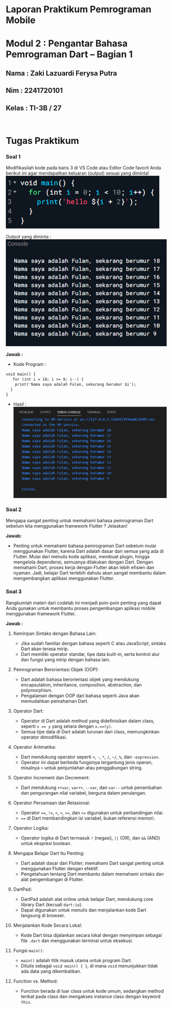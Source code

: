 # Laporan Praktikum Pemrograman Mobile 
# Modul 2 : Pengantar Bahasa Pemrograman Dart – Bagian 1

## Nama     : Zaki Lazuardi Ferysa Putra
## Nim      : 2241720101
## Kelas    : TI-3B / 27
<br>

# Tugas Praktikum
### Soal 1
Modifikasilah kode pada baris 3 di VS Code atau Editor Code favorit Anda berikut ini agar mendapatkan keluaran (output) sesuai yang diminta!
![alt text](image.png)

Output yang diminta : 
![alt text](image-1.png)

<b>Jawab : </b> 

- Kode Program :
```
void main() { 
   for (int i = 18; i >= 9; i--) { 
    print('Nama saya adalah Fulan, sekarang berumur $i'); 
  } 
}
```
- Hasil :
![alt text](image-2.png)

### Soal 2
Mengapa sangat penting untuk memahami bahasa pemrograman Dart sebelum kita menggunakan framework Flutter ? Jelaskan!


<b>Jawab: </b> 

- Penting untuk memahami bahasa pemrograman Dart sebelum mulai menggunakan Flutter, karena Dart adalah dasar dari semua yang ada di Flutter. Mulai dari menulis kode aplikasi, membuat plugin, hingga mengelola dependensi, semuanya dilakukan dengan Dart. Dengan memahami Dart, proses kerja dengan Flutter akan lebih efisien dan nyaman. Jadi, belajar Dart terlebih dahulu akan sangat membantu dalam mengembangkan aplikasi menggunakan Flutter.

### Soal 3
Rangkumlah materi dari codelab ini menjadi poin-poin penting yang dapat Anda gunakan untuk membantu proses pengembangan aplikasi mobile menggunakan framework Flutter.

<b>Jawab : </b>
1.	Kemiripan Sintaks dengan Bahasa Lain:
    - Jika sudah familiar dengan bahasa seperti C atau JavaScript, sintaks Dart akan terasa mirip.
    - Dart memiliki operator standar, tipe data built-in, serta kontrol alur dan fungsi yang mirip dengan bahasa lain.

2.	Pemrograman Berorientasi Objek (OOP):
    - Dart adalah bahasa berorientasi objek yang mendukung encapsulation, inheritance, composition, abstraction, dan polymorphism.
    - Pengalaman dengan OOP dari bahasa seperti Java akan memudahkan pemahaman Dart.

3.	Operator Dart:
    - Operator di Dart adalah method yang didefinisikan dalam class, seperti `x == y` yang setara dengan `x.==(y)`.
    - Semua tipe data di Dart adalah turunan dari class, memungkinkan operator dimodifikasi.

4.	Operator Aritmatika:
    - Dart mendukung operator seperti `+`, `-`, `*`, `/`, `~/`, `%`, dan `-expression`.
    - Operator ini dapat berbeda fungsinya tergantung jenis operan, misalnya `+` untuk penjumlahan atau penggabungan string.

5.	Operator Increment dan Decrement:
    - Dart mendukung `++var`, `var++`, `--var`, dan `var--` untuk penambahan dan pengurangan nilai variabel, berguna dalam perulangan.

6.	Operator Persamaan dan Relasional:
    - Operator `==`, `!=`, `>`, `<`, `>=`, dan `<=` digunakan untuk perbandingan nilai.
    - `==` di Dart membandingkan isi variabel, bukan referensi memori.

7.	Operator Logika:
    - Operator logika di Dart termasuk `!` (negasi), `||` (OR), dan `&&` (AND) untuk ekspresi boolean.

8.	Mengapa Belajar Dart Itu Penting:
    - Dart adalah dasar dari Flutter; memahami Dart sangat penting untuk menggunakan Flutter dengan efektif.
    - Pengetahuan tentang Dart membantu dalam memahami sintaks dan alat pengembangan di Flutter.

9.	DartPad:
    - DartPad adalah alat online untuk belajar Dart, mendukung core library Dart (kecuali `dart:io`).
    - Dapat digunakan untuk menulis dan menjalankan kode Dart langsung di browser.

10.	Menjalankan Kode Secara Lokal:
    - Kode Dart bisa dijalankan secara lokal dengan menyimpan sebagai file `.dart` dan menggunakan terminal untuk eksekusi.

11.	Fungsi `main()`:
    - `main()` adalah titik masuk utama untuk program Dart.
    - Ditulis sebagai `void main() { }`, di mana `void` menunjukkan tidak ada data yang dikembalikan.

12.	Function vs. Method:
    - Function berada di luar class untuk kode umum, sedangkan method terikat pada class dan mengakses instance class dengan keyword `this`.
